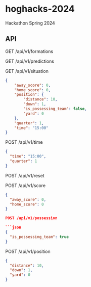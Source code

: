 # hoghacks-2024
Hackathon Spring 2024

## API
GET /api/v1/formations

GET /api/v1/predictions

GET /api/v1/situation

```json
{
    "away_score": 0,
    "home_score": 0,
    "position": {
        "distance": 10,
        "down": 1,
        "is_possessing_team": false,
        "yard": 0
    },
    "quarter": 1,
    "time": "15:00"
}
```

POST /api/v1/time

```json
{
  "time": "15:00",
  "quarter": 1
}
```

POST /api/v1/reset

POST /api/v1/score

```json
{
  "away_score": 0,
  "home_score": 0
}

POST /api/v1/possession

```json
{
  "is_possessing_team": true
}
```

POST /api/v1/position

```json
{
  "distance": 10,
  "down": 1,
  "yard": 0
}
```